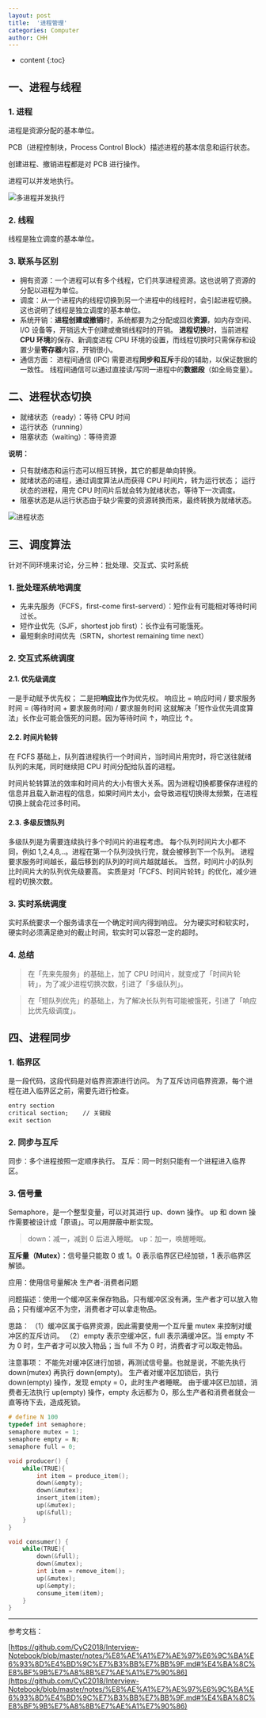 ```yaml
---
layout: post
title:  '进程管理'
categories: Computer
author: CHH
---
```


* content
{:toc}




## 一、进程与线程

### 1. 进程

进程是资源分配的基本单位。

PCB（进程控制块，Process Control Block）描述进程的基本信息和运行状态。

创建进程、撤销进程都是对 PCB 进行操作。

进程可以并发地执行。

![多进程并发执行](https://upload-images.jianshu.io/upload_images/5690299-156e8b0ac2d5a380.png?imageMogr2/auto-orient/strip%7CimageView2/2/w/1240)

### 2. 线程

线程是独立调度的基本单位。

### 3. 联系与区别

- 拥有资源：一个进程可以有多个线程，它们共享进程资源。这也说明了资源的分配以进程为单位。
- 调度：从一个进程内的线程切换到另一个进程中的线程时，会引起进程切换。这也说明了线程是独立调度的基本单位。
- 系统开销：**进程创建或撤销**时，系统都要为之分配或回收**资源**，如内存空间、I/O 设备等，开销远大于创建或撤销线程时的开销。
**进程切换**时，当前进程 **CPU 环境**的保存、新调度进程 CPU 环境的设置，而线程切换时只需保存和设置少量**寄存器**内容，开销很小。
- 通信方面：
进程间通信 (IPC) 需要进程**同步和互斥**手段的辅助，以保证数据的一致性。
线程间通信可以通过直接读/写同一进程中的**数据段**（如全局变量）。

## 二、进程状态切换

- 就绪状态（ready）：等待 CPU 时间
- 运行状态（running）
- 阻塞状态（waiting）：等待资源

**说明：**

- 只有就绪态和运行态可以相互转换，其它的都是单向转换。
- 就绪状态的进程，通过调度算法从而获得 CPU 时间片，转为运行状态；
运行状态的进程，用完 CPU 时间片后就会转为就绪状态，等待下一次调度。
- 阻塞状态是从运行状态由于缺少需要的资源转换而来，最终转换为就绪状态。

![进程状态](https://upload-images.jianshu.io/upload_images/5690299-5a65dc5cb94ba19c.png?imageMogr2/auto-orient/strip%7CimageView2/2/w/1240)

## 三、调度算法

针对不同环境来讨论，分三种：批处理、交互式、实时系统

### 1. 批处理系统地调度

- 先来先服务（FCFS，first-come first-serverd）：短作业有可能相对等待时间过长。
- 短作业优先（SJF，shortest job first）：长作业有可能饿死。
- 最短剩余时间优先（SRTN，shortest remaining time next）

### 2. 交互式系统调度

#### 2.1. 优先级调度

一是手动赋予优先权；
二是把**响应比**作为优先权。
响应比 = 响应时间 / 要求服务时间 = (等待时间 + 要求服务时间) / 要求服务时间
这就解决「短作业优先调度算法」长作业可能会饿死的问题。因为等待时间 ↑，响应比 ↑。

#### 2.2. 时间片轮转

在 FCFS 基础上，队列首进程执行一个时间片，当时间片用完时，将它送往就绪队列的末尾，同时继续把 CPU 时间分配给队首的进程。

时间片轮转算法的效率和时间片的大小有很大关系。因为进程切换都要保存进程的信息并且载入新进程的信息，如果时间片太小，会导致进程切换得太频繁，在进程切换上就会花过多时间。

#### 2.3. 多级反馈队列

多级队列是为需要连续执行多个时间片的进程考虑。
每个队列时间片大小都不同，例如 1,2,4,8,..。进程在第一个队列没执行完，就会被移到下一个队列。
进程要求服务时间越长，最后移到的队列的时间片越就越长。
当然，时间片小的队列比时间片大的队列优先级要高。
实质是对「FCFS、时间片轮转」的优化，减少进程的切换次数。

### 3. 实时系统调度

实时系统要求一个服务请求在一个确定时间内得到响应。
分为硬实时和软实时，硬实时必须满足绝对的截止时间，软实时可以容忍一定的超时。

### 4. 总结

>在「先来先服务」的基础上，加了 CPU 时间片，就变成了「时间片轮转」，为了减少进程切换次数，引进了「多级队列」。

>在「短队列优先」的基础上，为了解决长队列有可能被饿死，引进了「响应比优先级调度」。

## 四、进程同步

### 1. 临界区

是一段代码，这段代码是对临界资源进行访问。
为了互斥访问临界资源，每个进程在进入临界区之前，需要先进行检查。

```html
entry section
critical section;    // 关键段
exit section         
```

### 2. 同步与互斥

同步：多个进程按照一定顺序执行。
互斥：同一时刻只能有一个进程进入临界区。

### 3. 信号量

Semaphore，是一个整型变量，可以对其进行 up、down 操作。
up 和 down 操作需要被设计成「原语」。可以用屏蔽中断实现。
>down：减一，减到 0 后进入睡眠。
up：加一，唤醒睡眠。

**互斥量（Mutex）**：信号量只能取 0 或 1。0 表示临界区已经加锁，1 表示临界区解锁。

应用：使用信号量解决 生产者-消费者问题

问题描述：使用一个缓冲区来保存物品，只有缓冲区没有满，生产者才可以放入物品；只有缓冲区不为空，消费者才可以拿走物品。

思路：
（1）缓冲区属于临界资源，因此需要使用一个互斥量 mutex 来控制对缓冲区的互斥访问。
（2）empty 表示空缓冲区，full 表示满缓冲区。当 empty 不为 0 时，生产者才可以放入物品；当 full 不为 0 时，消费者才可以取走物品。

注意事项：
不能先对缓冲区进行加锁，再测试信号量。也就是说，不能先执行 down(mutex) 再执行 down(empty)。
生产者对缓冲区加锁后，执行 down(empty) 操作，发现 empty = 0，此时生产者睡眠。
由于缓冲区已加锁，消费者无法执行 up(empty) 操作，empty 永远都为 0，那么生产者和消费者就会一直等待下去，造成死锁。

```c
# define N 100
typedef int semaphore;
semaphore mutex = 1;
semaphore empty = N;
semaphore full = 0;

void producer() {
    while(TRUE){
        int item = produce_item();
        down(&empty);
        down(&mutex);
        insert_item(item);
        up(&mutex);
        up(&full);
    }
}

void consumer() {
    while(TRUE){
        down(&full);
        down(&mutex);
        int item = remove_item();
        up(&mutex);
        up(&empty);
        consume_item(item);
    }
}
```

---

参考文档：

[https://github.com/CyC2018/Interview-Notebook/blob/master/notes/%E8%AE%A1%E7%AE%97%E6%9C%BA%E6%93%8D%E4%BD%9C%E7%B3%BB%E7%BB%9F.md#%E4%BA%8C%E8%BF%9B%E7%A8%8B%E7%AE%A1%E7%90%86](https://github.com/CyC2018/Interview-Notebook/blob/master/notes/%E8%AE%A1%E7%AE%97%E6%9C%BA%E6%93%8D%E4%BD%9C%E7%B3%BB%E7%BB%9F.md#%E4%BA%8C%E8%BF%9B%E7%A8%8B%E7%AE%A1%E7%90%86)
